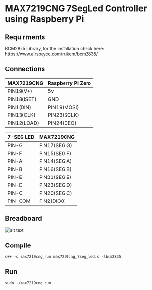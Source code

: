 # MAX7219CNG 7SegLed Controller using Raspberry Pi

## Requirments
BCM2835 Library, for the installation check here: https://www.airspayce.com/mikem/bcm2835/

## Connections
|MAX7219CNG| Raspberry Pi Zero|
| :-- | :- |
| PIN19(V+)| 5v |
| PIN18(ISET)| GND |
| PIN1(DIN) | PIN19(MOSI) |
| PIN13(CLK) | PIN23(SCLK)|
| PIN12(LOAD)| PIN24(CEO)|

|7-SEG LED| MAX7219CNG|
| :- | :- |
| PIN-G| PIN17(SEG G) |
| PIN-F| PIN15(SEG F) |
| PIN-A| PIN14(SEG A) |
| PIN-B| PIN16(SEG B) |
| PIN-E| PIN21(SEG E) |
| PIN-D| PIN23(SEG D) |
| PIN-C| PIN20(SEG C) |
| PIN-COM| PIN2(DIG0) |

## Breadboard
![alt text](https://github.com/NikTsiop/max7219cng-basic-operation-using-raspberrypi/blob/main/max7219SegLed_breadboard.png)

## Compile
`c++ -o max7219cng_run max7219cng_7seg_led.c -lbcm2835`

## Run
`sudo ./max7219cng_run`
